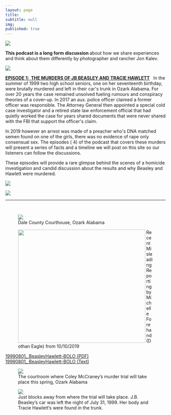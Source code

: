 ```yaml
---
layout: page
title: 
subtitle: null
img: 
published: true
---
```


 <img src="https://jonbcarroll.s3.us-east-2.amazonaws.com/podwebcover.jpg">

 <p>
 <strong>This podcast is a long form discussion </strong>about how we share experiences and think about them differently by photographer and rancher Jon Kalev. 
 <p>
 <img src="https://jonbcarroll.s3.us-east-2.amazonaws.com/episode-cover.jpg">
 
 <P><strong><a href="https://anchor.fm/jonkalev/episodes/Episode-1---The-Murders-of-J-B--Beasley-and-Tracie-Hawlett-e9alvt/a-a13nssg">EPISODE 1:&nbsp; THE MURDERS OF JB BEASLEY AND TRACIE HAWLETT</a> </strong>&nbsp; In the summer of 1999 two high school seniors, one on her seventeenth birthday, were brutally murdered and left in their car's trunk in Ozark Alabama. For over 20 years the case remained unsolved fueling rumours and conspiracy theories of a cover-up. In 2017 an aux. police officer claimed a former officer was responsible. The Attorney General then appointed a special cold case investigator and a retired state law enforcement official that had quietly worked the case for years shared documents that were never shared with the FBI that support the officer's claim. 
 <P>In 2019 however an arrest was made of a preacher who's DNA matched semen found on one of the girls, there was no evidence of rape only consensual sex. The episodes ( 4) of the podcast that covers these murders will present a series of facts and a timeline we will post on this site so our listeners can follow the discussions.
  <p>
  These episodes will provide a rare glimpse behind the scenes of a homicide investigation and candid discussion about the results and why Beasley and Hawlett were murdered. 
  <p>
<img src="https://jonbcarroll.s3.us-east-2.amazonaws.com/book-2.jpg">
 <p>
  <img src="https://jonbcarroll.s3.us-east-2.amazonaws.com/book-3.jpg">
   <hr>
   <br  />
<p>
 <figure>
<img src="https://jonbcarroll.s3.us-east-2.amazonaws.com/20191007-DSCF2349+copy.jpg">
<figcaption> Dale County Courthouse, Ozark Alabama</figcaption>
</figure>
 
   <figure>
<img src="https://jonbcarroll.s3.us-east-2.amazonaws.com/20191010_DothanEagle2.jpg" align="left" width="400" height="355">
<figcaption>Recent Misleading Reporting by Michelle Forehand (Dothan Eagle) from 10/10/2019</figcaption>
</figure>

  <div id="DV-viewer-6466547-19990801-BeasleyHawlett-BOLO" class="DC-embed DC-embed-document DV-container"></div>
<script src="//assets.documentcloud.org/viewer/loader.js"></script>
<script>
  DV.load("https://www.documentcloud.org/documents/6466547-19990801-BeasleyHawlett-BOLO.js", {
  responsive: true,
    container: "#DV-viewer-6466547-19990801-BeasleyHawlett-BOLO"
  });
</script>
<noscript>
  <a href="https://assets.documentcloud.org/documents/6466547/19990801-BeasleyHawlett-BOLO.pdf">19990801_ BeasleyHawlett-BOLO (PDF)</a>
  <br />
  <a href="https://assets.documentcloud.org/documents/6466547/19990801-BeasleyHawlett-BOLO.txt">19990801_ BeasleyHawlett-BOLO (Text)</a>
</noscript>
<p>
 <figure>
<img src="https://jonbcarroll.s3.us-east-2.amazonaws.com/20191007-DSCF2342+copy.jpg">
<figcaption> The courtroom where Coley McCraney’s murder trial will take place this spring, Ozark Alabama</figcaption>
</figure>
 
 <figure>
<img src="https://jonbcarroll.s3.us-east-2.amazonaws.com/20191007-DSCF2407+copy.jpg">
<figcaption> Just blocks away from where the trial will take place. J.B. Beasley’s car was left the night of July 31, 1999. Her body and Tracie Hawlett’s were found in the trunk.</figcaption>
</figure>
</p>

  <br  />
